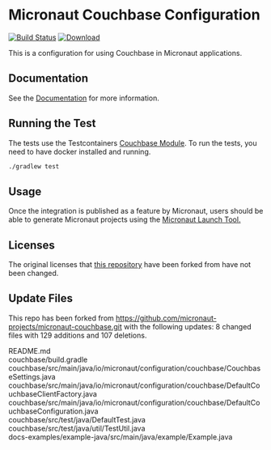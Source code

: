 # Micronaut Couchbase Configuration #

[![Build Status](https://travis-ci.org/micronaut-projects/micronaut-couchbase.svg?branch=master)](https://travis-ci.org/micronaut-projects/micronaut-couchbase)
[![Download](https://api.bintray.com/packages/micronaut/core-releases-local/couchbase/images/download.svg)](https://bintray.com/micronaut/core-releases-local/couchbase/_latestVersion)

This is a configuration for using Couchbase in Micronaut applications.
  
## Documentation ##

See the [Documentation](https://micronaut-projects.github.io/micronaut-couchbase/latest/guide/index.html) for more information.


## Running the Test ##
The tests use the Testcontainers [Couchbase Module](https://www.testcontainers.org/modules/databases/couchbase/). To run the tests, you need to have docker installed and running. 
```sh
./gradlew test
```

## Usage ##
Once the integration is published as a feature by Micronaut, users should be able to generate Micronaut projects using the [Micronaut Launch Tool.](https://micronaut.io/launch/)

## Licenses ##
The original licenses that [this repository](https://github.com/micronaut-projects/micronaut-couchbase) have been forked from have not been changed.


## Update Files ##
This repo has been forked from https://github.com/micronaut-projects/micronaut-couchbase.git with the following updates:
8 changed files  with 129 additions and 107 deletions.

README.md   
couchbase/build.gradle   
couchbase/src/main/java/io/micronaut/configuration/couchbase/CouchbaseSettings.java  
couchbase/src/main/java/io/micronaut/configuration/couchbase/DefaultCouchbaseClientFactory.java  
couchbase/src/main/java/io/micronaut/configuration/couchbase/DefaultCouchbaseConfiguration.java  
couchbase/src/test/java/DefaultTest.java  
couchbase/src/test/java/util/TestUtil.java    
docs-examples/example-java/src/main/java/example/Example.java  
